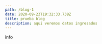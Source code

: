 ```yaml
---
path: /blog-1
date: 2020-09-23T19:32:33.738Z
title: prueba blog
description: aqui veremos datos ingresados
---
```

info